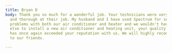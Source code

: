 ```yaml
---
title: Bryan D
body: Thank you so much for a wonderful job. Your technicians were very polite, patient
  and thorough at their job. My husband and I have used Spectrum for several different
  problems with both our air conditioner and heater and we wouldn't have chosen anyone
  else to install a new air conditioner and heating unit, your quality of service
  has once again exceeded your reputation with us. We will highly recommend your service
  to our friends.

---
```

